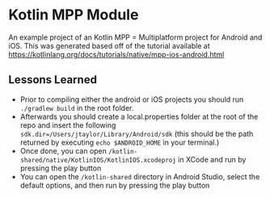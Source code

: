 
# Kotlin MPP Module

An example project of an Kotlin MPP = Multiplatform project for Android and iOS.  This was generated based off of the tutorial available at https://kotlinlang.org/docs/tutorials/native/mpp-ios-android.html

## Lessons Learned

* Prior to compiling either the android or iOS projects you should run `./gradlew build` in the root folder.
* Afterwards you should create a local.properties folder at the root of the repo and insert the following `sdk.dir=/Users/jtaylor/Library/Android/sdk` (this should be the path returned by executing `echo $ANDROID_HOME` in your terminal.)
* Once done, you can open `/kotlin-shared/native/KotlinIOS/KotlinIOS.xcodeproj` in XCode and run by pressing the play button
* You can open the `/kotlin-shared` directory in Android Studio, select the default options, and then run by pressing the play button
